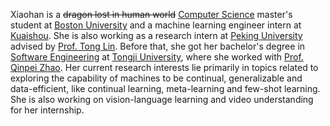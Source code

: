 Xiaohan is a ~~dragon lost in human world~~ [Computer Science](https://www.bu.edu/cs/) master's student at [Boston University](https://www.bu.edu/) and a machine learning engineer intern at [Kuaishou](https://www.kuaishou.com/). She is also working as a research intern at [Peking University](https://english.pku.edu.cn/) advised by [Prof. Tong Lin](http://www.cis.pku.edu.cn/jzyg/szdw/lt.htm). Before that, she got her bachelor's degree in [Software Engineering](http://sse.tongji.edu.cn/) at [Tongji University](https://www.tongji.edu.cn/), where she worked with [Prof. Qinpei Zhao](http://sse.tongji.edu.cn/zhaoqinpei). Her current research interests lie primarily in topics related to exploring the capability of machines to be continual, generalizable and data-efficient, like continual learning, meta-learning and few-shot learning. She is also working on vision-language learning and video understanding for her internship.
